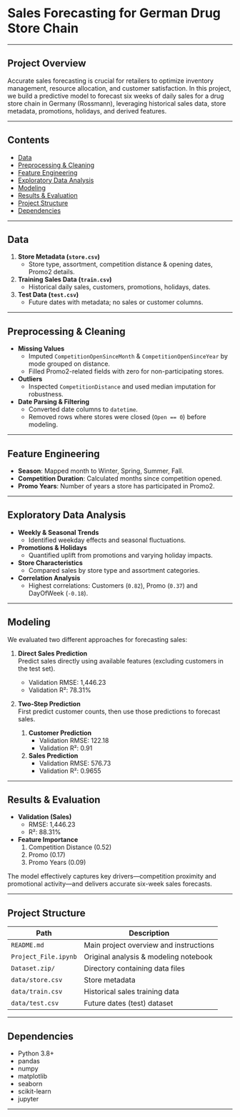 # Sales Forecasting for German Drug Store Chain

---

## Project Overview

Accurate sales forecasting is crucial for retailers to optimize inventory management, resource allocation, and customer satisfaction. In this project, we build a predictive model to forecast six weeks of daily sales for a drug store chain in Germany (Rossmann), leveraging historical sales data, store metadata, promotions, holidays, and derived features.

---

## Contents

- [Data](#data)  
- [Preprocessing & Cleaning](#preprocessing--cleaning)  
- [Feature Engineering](#feature-engineering)  
- [Exploratory Data Analysis](#exploratory-data-analysis)  
- [Modeling](#modeling)  
- [Results & Evaluation](#results--evaluation)  
- [Project Structure](#project-structure)  
- [Dependencies](#dependencies)  

---

## Data

1. **Store Metadata (`store.csv`)**  
   - Store type, assortment, competition distance & opening dates, Promo2 details.  
2. **Training Sales Data (`train.csv`)**  
   - Historical daily sales, customers, promotions, holidays, dates.  
3. **Test Data (`test.csv`)**  
   - Future dates with metadata; no sales or customer columns.

---

## Preprocessing & Cleaning

- **Missing Values**  
  - Imputed `CompetitionOpenSinceMonth` & `CompetitionOpenSinceYear` by mode grouped on distance.  
  - Filled Promo2-related fields with zero for non-participating stores.  
- **Outliers**  
  - Inspected `CompetitionDistance` and used median imputation for robustness.  
- **Date Parsing & Filtering**  
  - Converted date columns to `datetime`.  
  - Removed rows where stores were closed (`Open == 0`) before modeling.

---

## Feature Engineering

- **Season**: Mapped month to Winter, Spring, Summer, Fall.  
- **Competition Duration**: Calculated months since competition opened.  
- **Promo Years**: Number of years a store has participated in Promo2.  

---

## Exploratory Data Analysis

- **Weekly & Seasonal Trends**  
  - Identified weekday effects and seasonal fluctuations.  
- **Promotions & Holidays**  
  - Quantified uplift from promotions and varying holiday impacts.  
- **Store Characteristics**  
  - Compared sales by store type and assortment categories.  
- **Correlation Analysis**  
  - Highest correlations: Customers (`0.82`), Promo (`0.37`) and DayOfWeek (`‑0.18`).

---

## Modeling

We evaluated two different approaches for forecasting sales:

1. **Direct Sales Prediction**  
   Predict sales directly using available features (excluding customers in the test set).  
   - Validation RMSE: 1,446.23  
   - Validation R²: 78.31%

2. **Two‑Step Prediction**  
   First predict customer counts, then use those predictions to forecast sales.  
   1. **Customer Prediction**  
      - Validation RMSE: 122.18  
      - Validation R²: 0.91  
   2. **Sales Prediction**  
      - Validation RMSE: 576.73  
      - Validation R²: 0.9655

---

## Results & Evaluation

- **Validation (Sales)**  
  - RMSE: 1,446.23  
  - R²: 88.31%  
- **Feature Importance**  
  1. Competition Distance (0.52)  
  2. Promo (0.17)  
  3. Promo Years (0.09)  

The model effectively captures key drivers—competition proximity and promotional activity—and delivers accurate six-week sales forecasts.

---

## Project Structure

| Path                                  | Description                                  |
|---------------------------------------|----------------------------------------------|
| `README.md`                           | Main project overview and instructions       |
| `Project_File.ipynb`                  | Original analysis & modeling notebook        |
| `Dataset.zip/`                            | Directory containing data files              |
| `data/store.csv`                      | Store metadata                               |
| `data/train.csv`                      | Historical sales training data               |
| `data/test.csv`                       | Future dates (test) dataset                  |


---

## Dependencies

- Python 3.8+  
- pandas  
- numpy  
- matplotlib  
- seaborn  
- scikit-learn  
- jupyter  

---


